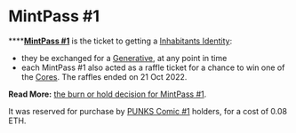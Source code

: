 # MintPass #1

****[**MintPass #1**](https://enterthevault.app/minting/generative-identities/) is the ticket to getting a [Inhabitants Identity](../identities.md):

* they be exchanged for a [Generative](../identities.md#generative-metahero-identities), at any point in time
* each MintPass #1 also acted as a raffle ticket for a chance to win one of the [Cores](../identities.md#core-metahero-identities). The raffles ended on 21 Oct 2022.

**Read More:** [the burn or hold decision for MintPass #1](../../../gamification/MHU/mintpass1.md).&#x20;

It was reserved for purchase by [PUNKS Comic #1](../../punks/punks-comic/#1) holders, for a cost of 0.08 ETH.
